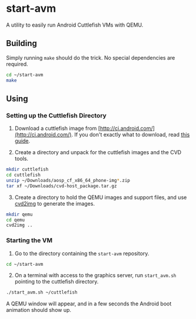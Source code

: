 # start-avm

A utility to easily run Android Cuttlefish VMs with QEMU.

## Building

Simply running `make` should do the trick. No special dependencies are required.

``` sh
cd ~/start-avm
make
```

## Using

### Setting up the Cuttlefish Directory

1. Download a cuttlefish image from
[http://ci.android.com/](http://ci.android.com/). If you don't exactly what to
download, read [this guide](https://source.android.com/docs/setup/create/cuttlefish-use).

2. Create a directory and unpack for the cuttlefish images and the CVD tools.

``` sh
mkdir cuttlefish
cd cuttlefish
unzip ~/Downloads/aosp_cf_x86_64_phone-img*.zip
tar xf ~/Downloads/cvd-host_package.tar.gz
```

3. Create a directory to hold the QEMU images and support files, and use
   [cvd2img](https://github.com/slp/cvd2img) to generate the images.
   
``` sh
mkdir qemu
cd qemu
cvd2img ..
```

### Starting the VM

1. Go to the directory containing the `start-avm` repository.

``` sh
cd ~/start-avm
```
   
2. On a terminal with access to the graphics server, run `start_avm.sh`
   pointing to the cuttlefish directory.
   
``` sh
./start_avm.sh ~/cuttlefish
```

A QEMU window will appear, and in a few seconds the Android boot animation
should show up.
